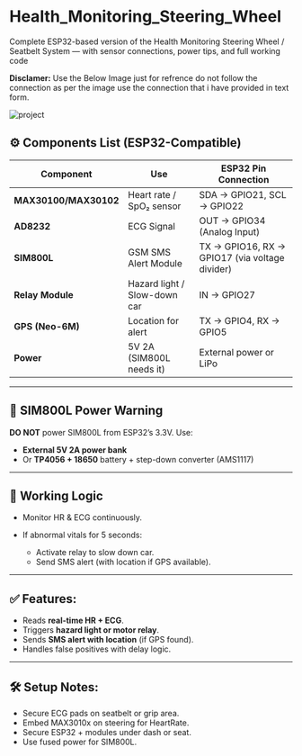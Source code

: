 # Health_Monitoring_Steering_Wheel
Complete ESP32-based version of the Health Monitoring Steering Wheel / Seatbelt System — with sensor connections, power tips, and full working code

**Disclamer:** Use the Below Image just for refrence do not follow the connection as per the image use the connection that i have provided in text form.

![project](https://github.com/user-attachments/assets/f9c0d093-3809-4d5a-97f6-cc26ed1de95a)


## ⚙️ Components List (ESP32-Compatible)

| Component             | Use                          | ESP32 Pin Connection                           |
| --------------------- | ---------------------------- | ---------------------------------------------- |
| **MAX30100/MAX30102** | Heart rate / SpO₂ sensor     | SDA → GPIO21, SCL → GPIO22                     |
| **AD8232**            | ECG Signal                   | OUT → GPIO34 (Analog Input)                    |
| **SIM800L**           | GSM SMS Alert Module         | TX → GPIO16, RX → GPIO17 (via voltage divider) |
| **Relay Module**      | Hazard light / Slow-down car | IN → GPIO27                                    |
| **GPS (Neo-6M)**      | Location for alert           | TX → GPIO4, RX → GPIO5                         |
| **Power**             | 5V 2A (SIM800L needs it)     | External power or LiPo                         |

---

## 🔌 SIM800L Power Warning

**DO NOT** power SIM800L from ESP32’s 3.3V.
Use:

* **External 5V 2A power bank**
* Or **TP4056 + 18650** battery + step-down converter (AMS1117)

---

## 🧠 Working Logic

* Monitor HR & ECG continuously.
* If abnormal vitals for 5 seconds:

  * Activate relay to slow down car.
  * Send SMS alert (with location if GPS available).

---

## ✅ Features:

* Reads **real-time HR + ECG**.
* Triggers **hazard light or motor relay**.
* Sends **SMS alert with location** (if GPS found).
* Handles false positives with delay logic.

---

## 🛠 Setup Notes:

* Secure ECG pads on seatbelt or grip area.
* Embed MAX3010x on steering for HeartRate.
* Secure ESP32 + modules under dash or seat.
* Use fused power for SIM800L.

